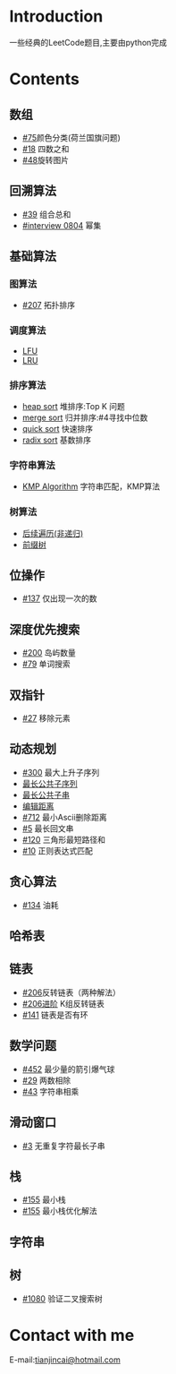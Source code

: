 # Introduction
一些经典的LeetCode题目,主要由python完成
# Contents
## 数组
- [#75](Array/ColorClassify.py)颜色分类(荷兰国旗问题)
- [#18](Array/FourSum.py) 四数之和
- [#48](Array/RotateImage.py)旋转图片
## 回溯算法
- [#39](BackTrack/Combination.py) 组合总和
- [#interview 0804](BackTrack/PowerSet.py) 幂集
## 基础算法
### 图算法
- [#207](BaseAlgorithm/Graph/IsDAG.py) 拓扑排序
### 调度算法
- [LFU](BaseAlgorithm/ScheduleAlgorithm/LFU.py)
- [LRU](BaseAlgorithm/ScheduleAlgorithm/LRUCache.py)
### 排序算法
- [heap sort](BaseAlgorithm/sort/HeapSort.py) 堆排序:Top K 问题
- [merge sort](BaseAlgorithm/sort/MergeSort.py) 归并排序:#4寻找中位数
- [quick sort](BaseAlgorithm/sort/QuickSort.py) 快速排序
- [radix sort](BaseAlgorithm/sort/RadixSort.py) 基数排序
### 字符串算法
- [KMP Algorithm](BaseAlgorithm/str/KMP.py) 字符串匹配，KMP算法
### 树算法
- [后续遍历(非递归)](BaseAlgorithm/tree/postOrderTransverse.py)
- [前缀树](BaseAlgorithm/tree/PrefixTree.py)
## 位操作
- [#137](BitOperation/OnlyOneAppearance.py) 仅出现一次的数
## 深度优先搜索
- [#200](dfs/NumOfIsland.py) 岛屿数量
- [#79](dfs/SerachWord.py) 单词搜索
## 双指针
- [#27](DoublePointer/RemoveOneElement.py) 移除元素
## **动态规划**
- [#300](DP/LIS.py) 最大上升子序列
- [最长公共子序列](DP/MaxPublicSeq.py)
- [最长公共子串](DP/MaxPublicSubstring.py)
- [编辑距离](DP/EditDistance.py)
- [#712](DP/leastAscii.py) 最小Ascii删除距离
- [#5](DP/LongestPalindrome.py) 最长回文串
- [#120](DP/triangle.py) 三角形最短路径和
- [#10](DP/ReMatch.py) 正则表达式匹配
## 贪心算法
- [#134](Greedy/CostAndGas.py) 油耗

## 哈希表
## 链表
- [#206](LinkedList/Reverse.py)反转链表（两种解法）
- [#206进阶](LinkedList/ReverseKList.py) K组反转链表
- [#141](LinkedList/HasCycle.py) 链表是否有环
## 数学问题
- [#452](Math/MinArrow.py) 最少量的箭引爆气球
- [#29](Math/Divide.py) 两数相除
- [#43](Math/Multiply.py) 字符串相乘
## 滑动窗口
- [#3](SlidingWindow/LongestSubstring.py) 无重复字符最长子串
## 栈
- [#155](Stack/MinStack.py) 最小栈
- [#155](Stack/MinStackSolution2.py) 最小栈优化解法
## 字符串
## 树
- [#1080](Tree/ValidSearchTree.py) 验证二叉搜索树
# Contact with me 
E-mail:tianjincai@hotmail.com
